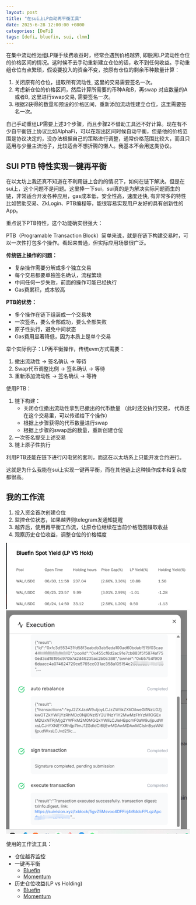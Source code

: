 ```yaml
---
layout: post
title: "在sui上LP自动再平衡工具"
date: 2025-6-28 12:00:00 +0800
categories: [DeFi]
tags: [defi, bluefin, sui, clmm]
---
```


在集中流动性池组LP赚手续费收益时，经常会遇到价格越界, 即脱离LP流动性仓位的价格区间的情况。这时候不去手动重新建立仓位的话，收不到任何收益。手动重组仓位有点繁琐，假设要投入的资金不变，按原有仓位的剩余币种数量计算：

1. 关闭原有的仓位，提取所有流动性, 这里的交易需要签名一次。
2. 考虑新仓位的价格区间，然后计算所需要的币种A和B，再swap 对应数量的A或者B, 这里进行swap交易, 需要签名一次。
3. 根据2获得的数量和预设的价格区间，重新添加流动性建立仓位，这里需要签名一次。

自己手动重组LP需要上述3个步骤，而且步骤2不借助工具还不好计算。现在有不少自平衡链上协议比如AlphaFi，可以在超出区间时候自动平衡，但是他的价格范围是协议决定的，没办法根据自己的策略进行调整，通常价格范围比较大，而且只适用与少量主流池子，比较适合不想折腾的懒人。我基本不会用这类协议。

## SUI PTB 特性实现一键再平衡

在以太坊上我还真不知道在不利用链上合约的情况下，如何在链下解决。但是在sui上，这个问题不是问题。这里捧一下sui，sui真的是为解决实际问题而生的链，非常适合开发各种应用，gas成本低，安全性高，速度还快, 有非常多的特性比如赞助交易、ZkLogin、PTB编程等，能很容易实现用户友好的具有创新性的App。

重点说下PTB特性，这个功能确实很强大：

PTB（Programable Transaction Block）简单来说，就是在链下构建交易时，可以一次性打包多个操作。看起来普通，但实际应用场景很广泛。

**传统链上操作的问题：**
- 复杂操作需要分解成多个独立交易
- 每个交易都要单独签名确认，流程繁琐
- 中间任何一步失败，前面的操作可能已经执行
- Gas费累积，成本较高

**PTB的优势：**
- 多个操作在链下组装成一个交易块
- 一次签名，要么全部成功，要么全部失败
- 原子性执行，避免中间状态
- Gas费用显著降低，因为本质上是单个交易

举个实际例子：LP再平衡操作，传统evm方式需要：
1. 撤出流动性 → 签名确认 → 等待
2. Swap代币调整比例 → 签名确认 → 等待  
3. 重新添加流动性 → 签名确认 → 等待

使用PTB：
1. 链下构建：
   - 关闭仓位撤出流动性拿到已撤出的代币数量 （此时还没执行交易， 代币还在这个交易里，可以传递给下个操作）
   - 根据上步骤获得的代币数量进行swap
   - 根据上步骤的swap后的数量，重新创建仓位
2. 一次签名提交上述交易
3. 链上原子性执行

利用PTB还能在链下进行闪电贷的套利，而这在以太坊系上只能开发合约进行。

这就是为什么我能在sui上实现一键再平衡，而在其他链上这种操作成本和复杂度都很高。

## 我的工作流

1. 投入资金首次创建仓位
2. 监控仓位状态，如果越界则telegram发通知提醒
3. 越界后，使用再平衡工作流，让原仓位继续在当前价格范围赚取收益
4. 观察历史仓位收益，调整仓位的价格幅度

![LP再平衡执行过程](/assets/img/posts/2025-06-28/1.webp)
![LP收益统计](/assets/img/posts/2025-06-28/3.png)

使用的工作流工具：

- 仓位越界监控
- 一键再平衡
  - [Bluefin](https://app.kamechan.xyz/workflow/traderL/bluefin-spot-automated-percentage-based-rebalancing)
  - [Momentum](https://app.kamechan.xyz/workflow/traderL/mmt-automated-liquidity-position-rebalancing)
- 历史仓位收益(LP vs Holding) 
  - [Bluefin](https://app.kamechan.xyz/workflow/traderL/bluefin-spot-yield-comparison-lp-vs-holding)
  - [Momentum](https://app.kamechan.xyz/workflow/traderL/momentum-pool-yield-comparison-lp-vs-holding) 

